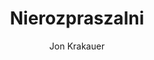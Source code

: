 ---
layout: book
title: Nierozpraszalni
date_read: 2021/06/28
tags: książki
author: Jon Krakauer
---